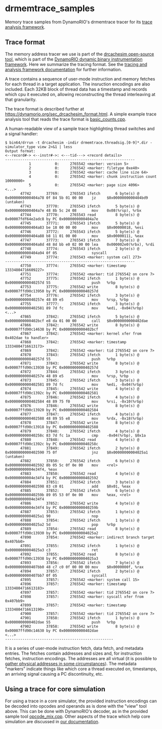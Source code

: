 # drmemtrace_samples

Memory trace samples from DynamoRIO's drmemtrace tracer for its [trace analysis framework](http://dynamorio.org/page_drcachesim.html).

## Trace format

The memory address tracer we use is part of the [drcachesim open-source
tool](http://dynamorio.org/page_drcachesim.html), which is
part of the [DynamoRIO dynamic binary instrumentation
framework](http://dynamorio.org).  Here we summarize the tracing format.
See the [tracing and analysis framework
documentation](http://dynamorio.org/page_drcachesim.html) for further
information.

A trace contains a sequence of user-mode instruction and memory fetches for
each thread in a target application.  The insruction encodings are also included.
Each 32KB block of thread data has a
timestamp and records which cpu it executed on, allowing reconstructing the
thread interleaving at that granularity.

The trace format is described further at
https://dynamorio.org/sec_drcachesim_format.html.
A simple example trace analysis tool that reads the trace format is
[basic_counts.cpp](https://github.com/DynamoRIO/dynamorio/blob/master/clients/drcachesim/tools/basic_counts.cpp).

A human-readable view of a sample trace highlighting thread switches and
a signal handler:
```
$ bin64/drrun -t drcachesim -indir drmemtrace.threadsig.[0-9]*.dir -simulator_type view 2>&1 | less
Output format:
<--record#-> <--instr#->: <---tid---> <record details>
------------------------------------------------------------
           1           0:     2765542 <marker: version 5>
           2           0:     2765542 <marker: filetype 0xe40>
           3           0:     2765542 <marker: cache line size 64>
           4           0:     2765542 <marker: chunk instruction count 10000000>
           5           0:     2765542 <marker: page size 4096>
<...>
       47742       37769:     2765543 ifetch       6 byte(s) @ 0x0000000000404a78 0f 84 5b 01 00 00    jz     $0x0000000000404bd9 (untaken)
       47743       37770:     2765543 ifetch       5 byte(s) @ 0x0000000000404a7e 48 8b 5c 24 08       mov    0x08(%rsp), %rbx
       47744       37770:     2765543 read         8 byte(s) @ 0x00007fdf64e2adc8 by PC 0x0000000000404a7e
       47745       37771:     2765543 ifetch       5 byte(s) @ 0x0000000000404a83 be 18 00 00 00       mov    $0x00000018, %esi
       47746       37772:     2765543 ifetch       5 byte(s) @ 0x0000000000404a88 b8 11 01 00 00       mov    $0x00000111, %eax
       47747       37773:     2765543 ifetch       7 byte(s) @ 0x0000000000404a8d 48 8d bb e0 02 00 00 lea    0x000002e0(%rbx), %rdi
       47748       37774:     2765543 ifetch       2 byte(s) @ 0x0000000000404a94 0f 05                syscall
       47749       37774:     2765543 <marker: system call 273>
------------------------------------------------------------
       47750       37774:     2765542 <marker: timestamp 13334804716609227>
       47751       37774:     2765542 <marker: tid 2765542 on core 7>
       47752       37775:     2765542 ifetch       1 byte(s) @ 0x000000000040257d 55                   push   %rbp
       47753       37775:     2765542 write        8 byte(s) @ 0x00007ffd90c13950 by PC 0x000000000040257d
       47754       37776:     2765542 ifetch       3 byte(s) @ 0x000000000040257e 48 89 e5             mov    %rsp, %rbp
       47755       37777:     2765542 ifetch       3 byte(s) @ 0x0000000000402581 89 7d fc             mov    %edi, -0x04(%rbp)
<...>
       47865       37842:     2765542 ifetch       5 byte(s) @ 0x0000000000402bcf e8 da 01 00 00       call   $0x0000000000402dae
       47866       37842:     2765542 write        8 byte(s) @ 0x00007ffd90c14638 by PC 0x0000000000402bcf
       47867       37842:     2765542 <marker: kernel xfer from 0x402dae to handler>
       47868       37842:     2765542 <marker: timestamp 13334804716613173>
       47869       37842:     2765542 <marker: tid 2765542 on core 7>
       47870       37843:     2765542 ifetch       1 byte(s) @ 0x000000000040257d 55                   push   %rbp
       47871       37843:     2765542 write        8 byte(s) @ 0x00007ffd90c13930 by PC 0x000000000040257d
       47872       37844:     2765542 ifetch       3 byte(s) @ 0x000000000040257e 48 89 e5             mov    %rsp, %rbp
       47873       37845:     2765542 ifetch       3 byte(s) @ 0x0000000000402581 89 7d fc             mov    %edi, -0x04(%rbp)
       47874       37845:     2765542 write        4 byte(s) @ 0x00007ffd90c1392c by PC 0x0000000000402581
       47875       37846:     2765542 ifetch       4 byte(s) @ 0x0000000000402584 48 89 75 f0          mov    %rsi, -0x10(%rbp)
       47876       37846:     2765542 write        8 byte(s) @ 0x00007ffd90c13920 by PC 0x0000000000402584
       47877       37847:     2765542 ifetch       4 byte(s) @ 0x0000000000402588 48 89 55 e8          mov    %rdx, -0x18(%rbp)
       47878       37847:     2765542 write        8 byte(s) @ 0x00007ffd90c13918 by PC 0x0000000000402588
       47879       37848:     2765542 ifetch       4 byte(s) @ 0x000000000040258c 83 7d fc 1a          cmp    -0x04(%rbp), $0x1a
       47880       37848:     2765542 read         4 byte(s) @ 0x00007ffd90c1392c by PC 0x000000000040258c
       47881       37849:     2765542 ifetch       2 byte(s) @ 0x0000000000402590 75 0f                jnz    $0x00000000004025a1 (untaken)
       47882       37850:     2765542 ifetch       6 byte(s) @ 0x0000000000402592 8b 05 5c 0f 0e 00    mov    <rel> 0x00000000004e34f4, %eax
       47883       37850:     2765542 read         4 byte(s) @ 0x00000000004e34f4 by PC 0x0000000000402592
       47884       37851:     2765542 ifetch       3 byte(s) @ 0x0000000000402598 83 c0 01             add    $0x01, %eax
       47885       37852:     2765542 ifetch       6 byte(s) @ 0x000000000040259b 89 05 53 0f 0e 00    mov    %eax, <rel> 0x00000000004e34f4
       47886       37852:     2765542 write        4 byte(s) @ 0x00000000004e34f4 by PC 0x000000000040259b
       47887       37853:     2765542 ifetch       1 byte(s) @ 0x00000000004025a1 90                   nop
       47888       37854:     2765542 ifetch       1 byte(s) @ 0x00000000004025a2 5d                   pop    %rbp
       47889       37854:     2765542 read         8 byte(s) @ 0x00007ffd90c13930 by PC 0x00000000004025a2
       47890       37854:     2765542 <marker: indirect branch target 0x407bb0>
       47891       37855:     2765542 ifetch       1 byte(s) @ 0x00000000004025a3 c3                   ret
       47892       37855:     2765542 read         8 byte(s) @ 0x00007ffd90c13938 by PC 0x00000000004025a3
       47893       37856:     2765542 ifetch       7 byte(s) @ 0x0000000000407bb0 48 c7 c0 0f 00 00 00 mov    $0x0000000f, %rax
       47894       37857:     2765542 ifetch       2 byte(s) @ 0x0000000000407bb7 0f 05                syscall
       47895       37857:     2765542 <marker: system call 15>
       47896       37857:     2765542 <marker: timestamp 13334804716613183>
       47897       37857:     2765542 <marker: tid 2765542 on core 7>
       47898       37857:     2765542 <marker: syscall xfer from 0x407bb9>
       47899       37857:     2765542 <marker: timestamp 13334804716613190>
       47900       37857:     2765542 <marker: tid 2765542 on core 7>
       47901       37858:     2765542 ifetch       1 byte(s) @ 0x0000000000402dae 55                   push   %rbp
       47902       37858:     2765542 write        8 byte(s) @ 0x00007ffd90c14630 by PC 0x0000000000402dae
<...>
--------------------------------------------------
```

It is a series of user-mode instruction fetch, data fetch, and metadata
entries.  The fetches contain addresses and sizes and, for instruction
fetches, instruction encodings.  The addresses are all virtual (it is
possible to [gather physical addresses in some
circumstances](https://dynamorio.org/sec_drcachesim_phys.html)).
The metadata "markers" indicate things like which core a thread executed
on, timestamps, an arriving signal causing a PC discontinuity, etc.

## Using a trace for core simulation

For using a trace in a core simulator, the provided instruction encodings
can be decoded into opcodes and operands as is done with the "view" tool
above.  This can be done with DynamoRIO's decoder, as in the provided
sample tool
[opcode_mix.cpp](https://github.com/DynamoRIO/dynamorio/blob/master/clients/drcachesim/tools/opcode_mix.cpp).
Other aspects of the trace which help core simulation are discussed in [our
documentation](https://dynamorio.org/sec_drcachesim_core.html).
